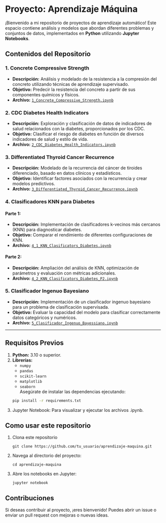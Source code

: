 # Proyecto: Aprendizaje Máquina

¡Bienvenido a mi repositorio de proyectos de aprendizaje automático! Este espacio contiene análisis y modelos que abordan diferentes problemas y conjuntos de datos, implementados en **Python** utilizando **Jupyter Notebooks**.

## Contenidos del Repositorio

### **1. Concrete Compressive Strength**
- **Descripción:** Análisis y modelado de la resistencia a la compresión del concreto utilizando técnicas de aprendizaje supervisado.
- **Objetivo:** Predecir la resistencia del concreto a partir de sus componentes químicos y físicos.
- **Archivo:** [`1_Concrete_Compressive_Strength.ipynb`](1_Concrete_Compressive_Strength.ipynb)

### **2. CDC Diabetes Health Indicators**
- **Descripción:** Exploración y clasificación de datos de indicadores de salud relacionados con la diabetes, proporcionados por los CDC.
- **Objetivo:** Clasificar el riesgo de diabetes en función de diversos indicadores de salud y estilo de vida.
- **Archivo:** [`2_CDC_Diabetes_Health_Indicators.ipynb`](2_CDC_Diabetes_Health_Indicators.ipynb)

### **3. Differentiated Thyroid Cancer Recurrence**
- **Descripción:** Modelado de la recurrencia del cáncer de tiroides diferenciado, basado en datos clínicos y estadísticos.
- **Objetivo:** Identificar factores asociados con la recurrencia y crear modelos predictivos.
- **Archivo:** [`3_Differentiated_Thyroid_Cancer_Recurrence.ipynb`](3_Differentiated_Thyroid_Cancer_Recurrence.ipynb)

### **4. Clasificadores KNN para Diabetes**
#### **Parte 1:**
- **Descripción:** Implementación de clasificadores k-vecinos más cercanos (KNN) para diagnosticar diabetes.
- **Objetivo:** Comparar el rendimiento de diferentes configuraciones de KNN.
- **Archivo:** [`4_1_KNN_Clasificators_Diabetes.ipynb`](4_1_KNN_Clasificators_Diabetes.ipynb)

#### **Parte 2:**
- **Descripción:** Ampliación del análisis de KNN, optimización de parámetros y evaluación con métricas adicionales.
- **Archivo:** [`4_2_KNN_Clasificators_Diabetes_P2.ipynb`](4_2_KNN_Clasificators_Diabetes_P2.ipynb)

### **5. Clasificador Ingenuo Bayesiano**
- **Descripción:** Implementación de un clasificador ingenuo bayesiano para un problema de clasificación supervisada.
- **Objetivo:** Evaluar la capacidad del modelo para clasificar correctamente datos categóricos y numéricos.
- **Archivo:** [`5_Clasificador_Ingenuo_Bayessiano.ipynb`](5_Clasificador_Ingenuo_Bayessiano.ipynb)

---

## Requisitos Previos
1. **Python:** 3.10 o superior.
2. **Librerías:**  
   - `numpy`  
   - `pandas`  
   - `scikit-learn`  
   - `matplotlib`  
   - `seaborn`  
   Asegúrate de instalar las dependencias ejecutando:  
   ```bash
   pip install -r requirements.txt
3. Jupyter Notebook: Para visualizar y ejecutar los archivos .ipynb.

## Como usar este repositorio 
1. Clona este repositorio
   ```
   git clone https://github.com/tu_usuario/aprendizaje-maquina.git
    ```
2. Navega al directorio del proyecto:
   ```
   cd aprendizaje-maquina
   ```
3. Abre los notebooks en Jupyter:
   ```
   jupyter notebook
   
   ```
## Contribuciones 
Si deseas contribuir al proyecto, ¡eres bienvenido! Puedes abrir un issue o enviar un pull request con mejoras o nuevas ideas.

